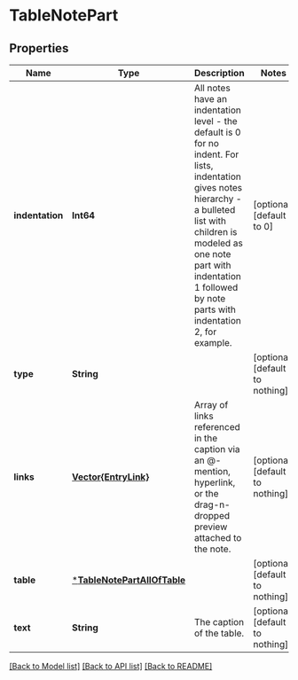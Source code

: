 # TableNotePart


## Properties
Name | Type | Description | Notes
------------ | ------------- | ------------- | -------------
**indentation** | **Int64** | All notes have an indentation level - the default is 0 for no indent. For lists, indentation gives notes hierarchy - a bulleted list with children is modeled as one note part with indentation 1 followed by note parts with indentation 2, for example. | [optional] [default to 0]
**type** | **String** |  | [optional] [default to nothing]
**links** | [**Vector{EntryLink}**](EntryLink.md) | Array of links referenced in the caption via an @-mention, hyperlink, or the drag-n-dropped preview attached to the note.  | [optional] [default to nothing]
**table** | [***TableNotePartAllOfTable**](TableNotePartAllOfTable.md) |  | [optional] [default to nothing]
**text** | **String** | The caption of the table. | [optional] [default to nothing]


[[Back to Model list]](../README.md#models) [[Back to API list]](../README.md#api-endpoints) [[Back to README]](../README.md)


